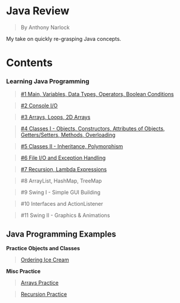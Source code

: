 # <b>Java Review</b>
> By Anthony Narlock

My take on quickly re-grasping Java concepts.

# <b>Contents</b>

### <b>Learning Java Programming</b>
> [#1 Main, Variables, Data Types, Operators, Boolean Conditions](https://github.com/narlock/java-archive/blob/main/Java%20Review/Learn%20Java%20Programming/Variables.java)

> [#2 Console I/O](https://github.com/narlock/java-archive/blob/main/Java%20Review/Learn%20Java%20Programming/ConsoleIO.java)

> [#3 Arrays, Loops, 2D Arrays](https://github.com/narlock/java-archive/blob/main/Java%20Review/Learn%20Java%20Programming/Arrays.java)

> [#4 Classes I - Objects, Constructors, Attributes of Objects, Getters/Setters, Methods, Overloading](https://github.com/narlock/java-archive/blob/main/Java%20Review/Learn%20Java%20Programming/Classes.java)

> [#5 Classes II - Inheritance, Polymorphism](https://github.com/narlock/java-archive/tree/main/Java%20Review/Learn%20Java%20Programming/Inheritance/src/Inheritance)

> [#6 File I/O and Exception Handling](https://github.com/narlock/java-archive/tree/main/Java%20Review/Learn%20Java%20Programming/FileIOTest)

> [#7 Recursion, Lambda Expressions](https://github.com/narlock/java-archive/blob/main/Java%20Review/Learn%20Java%20Programming/Recursion.java)

> #8 ArrayList, HashMap, TreeMap

> #9 Swing I - Simple GUI Building

> #10 Interfaces and ActionListener

> #11 Swing II - Graphics & Animations

## <b>Java Programming Examples</b>

<b>Practice Objects and Classes</b>

> [Ordering Ice Cream](https://github.com/narlock/java-archive/tree/main/Java%20Review/Practice%20Materials/Practice%20Objects%20and%20Classes/IceCream/src)

<b>Misc Practice</b>

> [Arrays Practice](https://github.com/narlock/java-archive/blob/main/Java%20Review/Practice%20Materials/ArraysPractice.java)

> [Recursion Practice](https://github.com/narlock/java-archive/blob/main/Java%20Review/Practice%20Materials/RecursionPractice.java)


